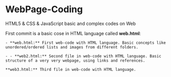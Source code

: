 # WebPage-Coding
HTML5 &amp; CSS &amp; JavaScript basic and complex codes on Web

<!-- https://docs.github.com/en/github/writing-on-github/getting-started-with-writing-and-formatting-on-github/basic-writing-and-formatting-syntax --> 

First commit is a basic cose in HTML language called **web.html**:

    - **web.html:** First web-code with HTML language. Basic concepts like unordered/ordered lists and images from different folders.

    - - **web2.html:** Second file in web-code with HTML language. Basic structure of a very very webpage, using links and references.

    **web3.html:** Third file in web-code with HTML language.